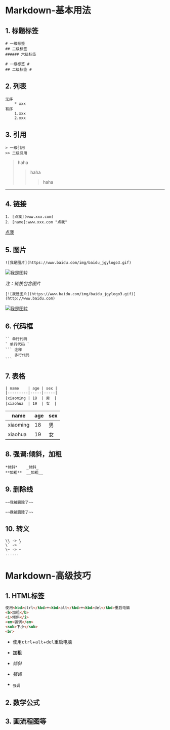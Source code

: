 # Markdown-基本用法



## 1. 标题标签 
```
# 一级标签
## 二级标签
###### 六级标签
```

```
# 一级标签 #
## 二级标签 #
```
## 2. 列表
```
无序
	* xxx
有序
	1.xxx
	2.xxx

```

## 3. 引用

```
> 一级引用
>> 二级引用
```

> haha
> > haha
> >
> > >haha

------------

## 4. 链接

```
1. [点我](www.xxx.com)
2. [name]:www.xxx.com "点我"
```

 [点我](www.xxx.com) 

## 5. 图片

```
![我是图片](https://www.baidu.com/img/baidu_jgylogo3.gif)
```
![我是图片](https://www.baidu.com/img/baidu_jgylogo3.gif)

*注：链接包含图片*

```
[![我是图片](https://www.baidu.com/img/baidu_jgylogo3.gif)](http://www.baidu.com)
```
[![我是图片](https://www.baidu.com/img/baidu_jgylogo3.gif)](http://www.baidu.com)

## 6. 代码框

```
`` 单行代码
` 单行代码 `
​``` 注释
 	多行代码
​```
```
## 7. 表格

```
| name    | age | sex |
|---------|-----|-----|
|xiaoming | 18  | 男  |
|xiaohua  | 19  | 女  |
```
| name    | age | sex |
|---------|-----|-----|
|xiaoming | 18  | 男  |
|xiaohua  | 19  | 女  |


## 8. 强调:倾斜，加粗

```
*倾斜*    _倾斜_
**加粗**  __加粗__
```
## 9. 删除线

```
~~我被删除了~~
```

	~~我被删除了~~


## 10. 转义
```
\\ -> \   
\` -> `  
\~ -> ~  
......  
```
# Markdown-高级技巧
## 1. HTML标签
```html
使用<kbd>ctrl</kbd>+<kbd>alt</kbd>+<kbd>del</kbd>重启电脑
<b>加粗</b>
<i>倾斜</i>
<em>强调</em>
<sub>下小</sub>
<br>
```
+ 使用<kbd>ctrl</kbd>+<kbd>alt</kbd>+<kbd>del</kbd>重启电脑
+ <b>加粗</b>
+ <i>倾斜</i>

+ <em>强调</em>

+ <sub>强调</sub>

##  2. 数学公式

## 3. 画流程图等

